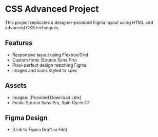 # CSS Advanced Project

This project replicates a designer-provided Figma layout using HTML and advanced CSS techniques.

## Features

- Responsive layout using Flexbox/Grid
- Custom fonts (Source Sans Pro)
- Pixel-perfect design matching Figma
- Images and icons styled to spec

## Assets

- Images: [Provided Download Link]
- Fonts: Source Sans Pro, Spin Cycle OT

## Figma Design

- [Link to Figma Draft or File]
